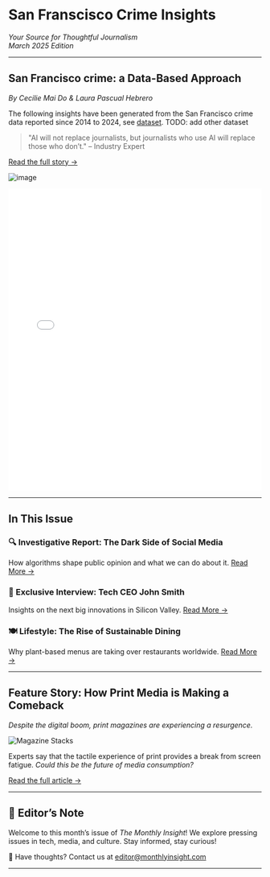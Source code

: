 # **San Franscisco Crime Insights**  
*Your Source for Thoughtful Journalism*  
*March 2025 Edition*  

---

## **San Francisco crime: a Data-Based Approach**  
_By Cecilie Mai Do & Laura Pascual Hebrero_  

The following insights have been generated from the San Francisco crime data reported since 2014 to 2024, see [dataset](https://data.sfgov.org/Public-Safety/Police-Department-Incident-Reports-2018-to-Present/wg3w-h783/about_data). TODO: add other dataset

> "AI will not replace journalists, but journalists who use AI will replace those who don’t." – Industry Expert  

[Read the full story →](#cover-story)  

![image](/images/cat.jpg)

<iframe src="/images/bokeh_plot.html" width="100%" height="600px" style="border:none;"></iframe>

---


## **In This Issue**  

### **🔍 Investigative Report: The Dark Side of Social Media**  
How algorithms shape public opinion and what we can do about it. [Read More →](#investigative-report)  

### **🎤 Exclusive Interview: Tech CEO John Smith**  
Insights on the next big innovations in Silicon Valley. [Read More →](#exclusive-interview)  

### **🍽️ Lifestyle: The Rise of Sustainable Dining**  
Why plant-based menus are taking over restaurants worldwide. [Read More →](#lifestyle)  

---

## **Feature Story: How Print Media is Making a Comeback**  
_Despite the digital boom, print magazines are experiencing a resurgence._  

![Magazine Stacks](magazine.jpg)  

Experts say that the tactile experience of print provides a break from screen fatigue. *Could this be the future of media consumption?*  

[Read the full article →](#print-comeback)  

---

## **📝 Editor’s Note**  

Welcome to this month’s issue of *The Monthly Insight*! We explore pressing issues in tech, media, and culture. Stay informed, stay curious!  

📩 Have thoughts? Contact us at [editor@monthlyinsight.com](mailto:editor@monthlyinsight.com)  

---

